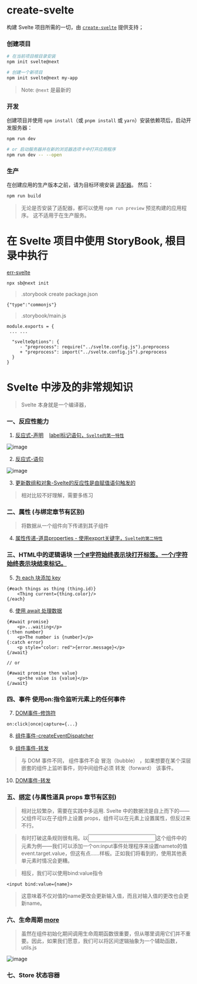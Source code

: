 # create-svelte

构建 Svelte 项目所需的一切，由 [`create-svelte`](https://github.com/sveltejs/kit/tree/master/packages/create-svelte) 提供支持；

### 创建项目

```bash
# 在当前项目根目录安装
npm init svelte@next

# 创建一个新项目
npm init svelte@next my-app
```

> Note: `@next` 是最新的

### 开发

创建项目并使用 `npm install`（或 `pnpm install` 或 `yarn`）安装依赖项后，启动开发服务器：

```bash
npm run dev

# or 启动服务器并在新的浏览器选项卡中打开应用程序
npm run dev -- --open
```

### 生产

在创建应用的生产版本之前，请为目标环境安装 [适配器](https://kit.svelte.dev/docs#adapters)。 然后：

```bash
npm run build
```

> 无论是否安装了适配器，都可以使用 `npm run preview` 预览构建的应用程序。 这不适用于在生产服务。

# 在 Svelte 项目中使用 StoryBook, 根目录中执行

[err-svelte](https://github.com/sveltejs/kit/issues/2801)

```base
npx sb@next init
```

> .storybook create package.json

```base
{"type":"commonjs"}
```

> .storybook/main.js

```base
module.exports = {
 ... ...

  "svelteOptions": {
     - "preprocess": require("../svelte.config.js").preprocess
     + "preprocess": import("../svelte.config.js").preprocess
  }
}
```

# Svelte 中涉及的非常规知识

> Svelte 本身就是一个编译器，

### 一、反应性能力

1. [反应式-声明](https://svelte.dev/tutorial/reactive-declarations) &nbsp;&nbsp; [label标记语句，`Svelte的第一特性`](https://developer.mozilla.org/zh-CN/docs/Web/JavaScript/Reference/Statements/label)

![image](https://user-images.githubusercontent.com/93444868/141734003-db35366b-176e-450b-8f1f-c89700e1507a.png)

2. [反应式-语句](https://svelte.dev/tutorial/reactive-statements)

![image](https://user-images.githubusercontent.com/93444868/141735023-be37296c-17b6-4ea9-a990-86e25c44d0f0.png)

3. [更新数组和对象-Svelte的反应性是由赋值语句触发的](https://svelte.dev/tutorial/updating-arrays-and-objects)

> 相对比较不好理解，需要多练习

### 二、属性 (与绑定章节有区别)

> 将数据从一个组件向下传递到其子组件

4. [属性传递-道具properties - 使用export关键字，`Svelte的第二特性`](https://svelte.dev/tutorial/declaring-props)

### 三、HTML中的逻辑语块 [一个#字符始终表示块打开标签。一个/字符始终表示块结束标记。](https://svelte.dev/tutorial/else-blocks)

5. [为 each 块添加 key](https://svelte.dev/tutorial/keyed-each-blocks)

```base
{#each things as thing (thing.id)}
	<Thing current={thing.color}/>
{/each}
```

6. [使用 await 处理数据](https:svelte.dev/tutorial/await-blocks)

```base
{#await promise}
	<p>...waiting</p>
{:then number}
	<p>The number is {number}</p>
{:catch error}
	<p style="color: red">{error.message}</p>
{/await}

// or

{#await promise then value}
	<p>the value is {value}</p>
{/await}
```

### 四、事件 使用on:指令监听元素上的任何事件

7. [DOM事件-修饰符](https://svelte.dev/tutorial/event-modifiers)

```base
on:click|once|capture={...}
```

8. [组件事件-createEventDispatcher](https://svelte.dev/tutorial/component-events) 

9. [组件事件-转发](https://svelte.dev/tutorial/event-forwarding)

> 与 DOM 事件不同， 组件事件不会 冒泡（bubble） ，如果想要在某个深层嵌套的组件上监听事件，则中间组件必须 转发（forward） 该事件。

10. [DOM事件-转发](https:svelte.dev/tutorial/dom-event-forwarding)

### 五、[绑定](https://svelte.dev/tutorial/text-inputs)  (与属性道具 props 章节有区别)

> 相对比较繁杂，需要在实践中多运用. Svelte 中的数据流是自上而下的——父组件可以在子组件上设置 props，组件可以在元素上设置属性，但反过来不行。

> 有时打破这条规则很有用。以<input>这个组件中的元素为例——我们可以添加一个on:input事件处理程序来设置nameto的值event.target.value，但这有点......样板。正如我们将看到的，使用其他表单元素时情况会更糟。

> 相反，我们可以使用bind:value指令

```base
<input bind:value={name}>
```

> 这意味着不仅对值的name更改会更新输入值，而且对输入值的更改也会更新name。

### 六、生命周期  [more](https://svelte.dev/docs#Run_time)

> 虽然在组件初始化期间调用生命周期函数很重要，但从哪里调用它们并不重要。因此，如果我们愿意，我们可以将区间逻辑抽象为一个辅助函数，utils.js

![image](https://user-images.githubusercontent.com/93444868/141764680-d13542b8-ef3c-46f2-8e83-1267389a8d57.png)

### 七、Store 状态容器




